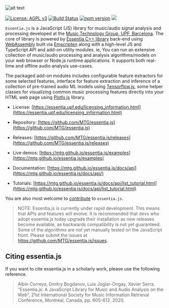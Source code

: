 
![alt text](https://user-images.githubusercontent.com/14850001/66190489-67098d80-e68c-11e9-9a7c-35b82f6635e1.png)

[![License: AGPL v3](https://img.shields.io/badge/License-AGPL%20v3-blue.svg)](https://www.gnu.org/licenses/agpl-3.0)
[![Build Status](https://travis-ci.org/MTG/essentia.js.svg?branch=master)](https://travis-ci.org/MTG/essentia.js)
[![npm version](https://badge.fury.io/js/essentia.js.svg)](https://badge.fury.io/js/essentia.js)
[![](https://data.jsdelivr.com/v1/package/npm/essentia.js/badge)](https://www.jsdelivr.com/package/npm/essentia.js)


`Essentia.js` is a JavaScript (JS) library for music/audio signal analysis and processing developed at the [Music Technology Group, UPF, Barcelona](https://www.upf.edu/web/mtg/). The core of library is powered by [Essentia C++ library](https://essentia.upf.edu) back-end using [WebAssembly](https://webassembly.org/) built via [Emscripten](https://emscripten.org/) along with a high-level JS and TypeScript API and add-on utility modules. ie, You can run an extensive collection of music/audio processing and analysis algorithms/models on your web browser or Node.js runtime applications. It supports both real-time and offline audio analysis use-cases.  

The packaged add-on modules includes configurable feature extractors for some selected features, interface for feature extraction and inference of a collection of pre-trained audio ML models using [Tensorflow.js](https://www.tensorflow.org/js), some helper classes for visualizing common music processing features directly into your HTML web page using [Plotly.js](https://plotly.com/javascript/) library.

- License: [https://essentia.upf.edu/licensing_information.html](https://essentia.upf.edu/licensing_information.html)

- Repository: [https://github.com/MTG/essentia.js](https://github.com/MTG/essentia.js)

- Releases: [https://github.com/MTG/essentia.js/releases](https://github.com/MTG/essentia.js/releases)


- Live demos: [https://mtg.github.io/essentia.js/examples](https://mtg.github.io/essentia.js/examples)


- Documentation: [https://mtg.github.io/essentia.js/docs/api](https://mtg.github.io/essentia.js/docs/api/)

- Tutorials: [https://mtg.github.io/essentia.js/docs/api/list_tutorial.html](https://mtg.github.io/essentia.js/docs/api/list_tutorial.html)
  

You are also most welcome to [contribute](CONTRIBUTING.md) to `essentia.js`. 

> NOTE: Essentia.js is currently under rapid development. This means that APIs and features will evolve. It is recommended that devs who adopt essentia.js today upgrade their installation as new releases become available, as backwards compatibility is not yet guaranteed. Some of the algorithms are not yet manually tested on the JavaScript front. Please submit the issues at https://github.com/MTG/essentia.js/issues.

## Citing essentia.js
If you want to cite essentia.js in a scholarly work, please use the following reference.


> Albin Correya, Dmitry Bogdanov, Luis Joglar-Ongay, Xavier Serra. “Essentia.js: A JavaScript Library for Music and Audio Analysis on the Web”, 21st International Society for Music Information Retrieval Conference, Montréal, Canada, pp. 605-612. 2020.


